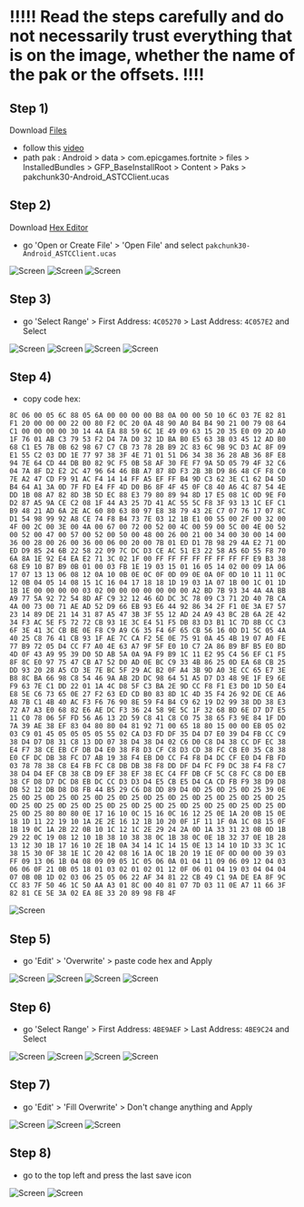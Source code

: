 # !!!!! Read the steps carefully and do not necessarily trust everything that is on the image, whether the name of the pak or the offsets. !!!!
## Step 1)
Download [Files](https://play.google.com/store/apps/details?id=com.marc.files) 
- follow this [video](https://youtu.be/8N6MFhZ8XlY?si=ULY7uNq79dFiOSix)
- path pak : Android > data > com.epicgames.fortnite > files > InstalledBundles > GFP_BaseInstallRoot > Content > Paks > pakchunk30-Android_ASTCClient.ucas

## Step 2)
Download [Hex Editor](https://play.google.com/store/apps/details?id=tk.yunus.hexeditor&pcampaignid=web_share)
- go 'Open or Create File' > 'Open File' and select ```pakchunk30-Android_ASTCClient.ucas```

![Screen](../../Assets/OrangeCopy/OrangeCopy1.jpg)
![Screen](../../Assets/OrangeCopy/OrangeCopy2.jpg)
![Screen](../../Assets/OrangeCopy/OrangeCopy3.jpg)

## Step 3)
- go 'Select Range' > First Address: ```4C05270``` > Last Address: ```4C057E2``` and Select

![Screen](../../Assets/OrangeCopy/OrangeCopy4.jpg)
![Screen](../../Assets/OrangeCopy/OrangeCopy5.jpg)
![Screen](../../Assets/OrangeCopy/OrangeCopy6.jpg)
![Screen](../../Assets/OrangeCopy/OrangeCopy7.jpg)

## Step 4)
- copy code hex: 

```
8C 06 00 05 6C 88 05 6A 00 00 00 00 B8 0A 00 00 50 10 6C 03 7E 82 81 F1 20 00 00 00 22 00 80 F2 0C 20 0A 48 90 A0 B4 B4 90 21 00 79 08 64 C1 00 00 00 00 30 14 4A EA 88 59 6C 1E 49 09 63 15 20 35 E0 09 2D A0 1F 76 01 AB C3 79 53 F2 D4 7A D0 32 1D BA B0 E5 63 3B 03 45 12 AD B0 68 C1 E5 7B 0B 62 98 67 C7 CB 73 78 2B B9 2C 83 6C 9B 9C D3 AC 8F 09 E1 55 C2 03 DD 1E 77 97 38 3F 4E 71 01 51 D6 34 38 36 28 AB 36 8F E8 94 7E 64 CD 44 DB B0 82 9C F5 0B 58 AF 30 FE F7 9A 5D 05 79 4F 32 C6 04 7A 8F D2 E2 2C 47 96 64 46 BB A7 87 8D F3 2B 3B D9 86 48 CF F8 C0 7E A2 47 CD F9 91 AC F4 14 14 FF A5 EF FF B4 9D C3 62 3E C1 62 D4 5D B4 64 A1 3A 0D 7F FD E4 FF 4D D0 B6 8F 4F 45 0F C8 40 A6 4C 87 54 4E DD 1B 08 A7 82 8D 3B 5D EC 88 E3 79 80 89 94 8D 17 E5 08 1C 0D 9E F0 D2 87 A5 9A CE C2 08 1F 44 A3 25 7D 41 AC 55 5C F8 3F 93 13 1C EF C1 B9 48 21 AD 6A 2E AC 60 80 63 80 97 E8 38 79 43 2E C7 07 76 17 07 8C D1 54 98 99 92 A8 CE 74 F8 B4 73 7E 03 12 1B E1 00 55 00 2F 00 32 00 4F 00 2C 00 3E 00 4A 00 67 00 72 00 52 00 4C 00 59 00 5C 00 4E 00 52 00 52 00 47 00 57 00 52 00 50 00 48 00 26 00 21 00 34 00 30 00 14 00 36 00 28 00 26 00 36 00 06 00 20 00 7B 01 ED D1 7B 98 29 4A E2 71 0D ED D9 85 24 6B 22 58 22 09 7C DC D3 CE AC 51 E3 22 58 A5 6D 55 F8 70 6A 8A 1E 92 E4 EA E2 71 3C 02 1F 00 FF FF FF FF FF FF FF FF E9 B3 38 68 E9 10 B7 B9 0B 01 00 03 FB 1E 19 03 15 01 16 05 14 02 00 09 1A 06 17 07 13 13 06 08 12 0A 10 0B 0E 0C 0F 0D 09 0E 0A 0F 0D 10 11 11 0C 12 0B 04 05 14 08 15 1C 16 04 17 18 18 1D 19 03 1A 07 1B 00 1C 01 1D 1B 1E 00 00 00 00 03 02 00 00 00 00 00 00 00 A2 BD 7B 93 34 4A 4A BB A9 77 5A 92 72 54 8D AF C9 32 12 46 6D DC 3C 78 09 C3 71 2D 40 7B CA 4A 00 73 00 71 AE AD 52 D9 66 EB 93 E6 44 92 86 34 2F F1 0E 3A E7 57 23 14 89 DE 21 14 31 87 A5 47 3B 3F 55 12 AD 24 A9 43 BC 2B 6A 2E 42 34 F3 AC 5E F5 72 72 CB 93 1E 3C E4 51 F5 DB 83 D3 B1 1C 7D 8B CC C3 6F 3E 41 3C CB BE 0E F8 C9 A9 C6 35 F4 6F 65 CB 56 16 0D D1 5C 05 4A 40 25 C8 76 41 CB 93 1F AE 7C CA F2 5E 0E 75 91 0A 45 4B 19 07 A0 FE 77 B9 72 05 D4 CC F7 A0 4E 63 A7 9F 5F E0 10 C7 2A 86 B9 BF B5 E0 BD 4D 0F 43 A9 95 39 D0 5D AB 5A 0A 9A F9 B9 1C 11 E2 95 C4 56 EF C1 F5 8F 8C E0 97 75 47 CB A7 52 D0 AD 0E BC C9 33 4B 86 25 0D EA 68 CB 25 DD 93 20 28 A5 CD 3E 7E BC 5F 29 AC B2 0F A4 3B 9D A0 3E CC 65 E7 3E B8 8C BA 66 98 C8 54 46 9A AB 2D DC 98 64 51 A5 D7 D3 48 9E 1F E9 6E F9 63 7E C1 DD 22 01 1A 4C D8 5F C3 BA 2E 9D CC F8 F1 E3 D0 1D 50 E4 E8 5E C6 73 65 0E 27 F2 63 ED CD B0 83 8D 1C 4D 35 F4 26 92 DE CE A6 A8 7B C1 4B 40 AC F3 F6 76 90 8E 59 F4 B4 C9 62 19 D2 99 38 DD 38 E3 72 A7 A3 E0 68 82 E6 AE DC F3 36 24 58 9E 5C 1F 32 68 BD 6E D7 D7 E5 11 C0 78 06 5F FD 56 A6 13 2D 59 C8 41 C8 C0 75 38 65 F3 9E 84 1F DD 7A 39 AE 38 EF 83 04 80 80 04 81 92 71 00 65 18 80 15 00 00 EB 05 02 03 C9 01 45 05 05 05 05 55 02 CA D3 FD DF 35 D4 D7 E0 39 D4 FB CC C9 38 D4 D7 D8 31 C8 13 DD 07 38 D4 38 D4 02 C6 D0 C8 D4 38 CC DF EC 38 E4 F7 38 CE EB CF DB D4 E0 38 F8 D3 CF C8 D3 CD 38 FC CB E0 35 C8 38 E0 CF DC DB 38 FC D7 AB 19 38 F4 EB D0 CC F4 F8 D4 DC CF E0 D4 FB FD 03 78 78 38 C8 E4 FB FC C8 DB DB 38 F8 DD DF D4 FC F9 DC 38 F4 F8 C7 38 D4 D4 EF CB 38 CB D9 EF 38 EF 38 EC C4 FF DB CF 5C C8 FC C8 D0 EB 38 CF D8 D7 DC D8 EB DC CC D3 D3 D4 E5 CB E5 D4 CA CD FB F9 38 D9 D8 DB 52 12 DB D8 D8 FB 44 B5 29 C6 D8 DD 89 D4 0D 25 0D 25 0D 25 39 0E 25 0D 25 0D 25 0D 25 0D 25 0D 25 0D 25 0D 25 0D 25 0D 25 0D 25 0D 25 0D 25 0D 25 0D 25 0D 25 0D 25 0D 25 0D 25 0D 25 0D 25 0D 25 0D 25 0D 25 0D 25 80 80 80 0E 17 16 10 0C 15 16 0C 16 12 25 0E 1A 20 0B 15 0E 18 1D 11 22 19 10 1A 2E 2E 16 12 1B 10 20 0F 1F 11 1F 0A 1C 08 15 0F 1B 19 0C 1A 2B 22 0B 10 1C 12 1C 2E 29 24 2A 0D 1A 33 31 23 0B 0D 1B 29 22 0C 19 08 12 10 1B 38 10 38 38 0C 1B 38 0C 0E 1B 32 37 0E 1B 28 13 12 30 1B 17 16 10 2E 1B 0A 34 14 1C 14 15 0E 13 14 10 1D 33 3C 1C 38 15 30 0F 38 1E 1C 20 42 08 16 1A 0C 1B 20 19 1E 0F 0D 00 00 39 03 FF 09 13 06 1B 04 08 09 09 05 1C 05 06 0A 01 04 11 09 06 09 12 04 03 06 06 0F 21 0B 05 18 01 03 02 01 02 01 12 0F 06 01 04 19 03 04 04 04 07 0B 0B 1D 02 03 06 25 05 06 22 AF 34 81 22 CB 49 C1 9A DE EA 8F 9C CC 83 7F 50 46 1C 50 AA A3 01 8C 00 40 81 07 7D 03 11 0E A7 11 66 3F 82 81 CE 5E 3A 02 EA 8E 33 20 89 98 FB 4F
```

![Screen](../../Assets/OrangeCopy/OrangeCopy9.jpg)

## Step 5)
- go 'Edit' > 'Overwrite' > paste code hex and Apply

![Screen](../../Assets/OrangeCopy/OrangeCopy5e.jpg)
![Screen](../../Assets/OrangeCopy/OrangeCopy8.jpg)
![Screen](../../Assets/OrangeCopy/OrangeCopy10.jpg)
![Screen](../../Assets/OrangeCopy/OrangeCopy11.jpg)

## Step 6)
- go 'Select Range' > First Address: ```4BE9AEF``` > Last Address: ```4BE9C24``` and Select

![Screen](../../Assets/OrangeCopy/OrangeCopy4.jpg)
![Screen](../../Assets/OrangeCopy/OrangeCopy12.jpg)
![Screen](../../Assets/OrangeCopy/OrangeCopy13.jpg)
![Screen](../../Assets/OrangeCopy/OrangeCopy14.jpg)

## Step 7)
- go 'Edit' > 'Fill Overwrite' > Don't change anything and Apply

![Screen](../../Assets/OrangeCopy/OrangeCopy15.jpg)
![Screen](../../Assets/OrangeCopy/OrangeCopy16.jpg)
![Screen](../../Assets/OrangeCopy/OrangeCopy17.jpg)

## Step 8)
- go to the top left and press the last save icon

![Screen](../../Assets/OrangeCopy/OrangeCopy18.jpg)
![Screen](../../Assets/OrangeCopy/OrangeCopy19.jpg)